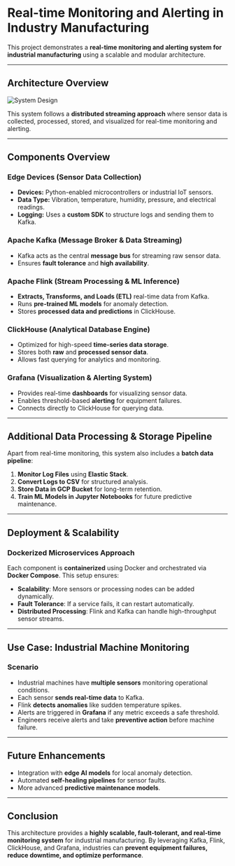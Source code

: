 # Real-time Monitoring and Alerting in Industry Manufacturing

This project demonstrates a **real-time monitoring and alerting system for industrial manufacturing** using a scalable and modular architecture.

---

## **Architecture Overview**
![System Design](./images/System%20Design.png)

This system follows a **distributed streaming approach** where sensor data is collected, processed, stored, and visualized for real-time monitoring and alerting.

---

## **Components Overview**
### **Edge Devices (Sensor Data Collection)**
- **Devices:** Python-enabled microcontrollers or industrial IoT sensors.
- **Data Type:** Vibration, temperature, humidity, pressure, and electrical readings.
- **Logging:** Uses a **custom SDK** to structure logs and sending them to Kafka.

### **Apache Kafka (Message Broker & Data Streaming)**
- Kafka acts as the central **message bus** for streaming raw sensor data.
- Ensures **fault tolerance** and **high availability**.

### **Apache Flink (Stream Processing & ML Inference)**
- **Extracts, Transforms, and Loads (ETL)** real-time data from Kafka.
- Runs **pre-trained ML models** for anomaly detection.
- Stores **processed data and predictions** in ClickHouse.

### **ClickHouse (Analytical Database Engine)**
- Optimized for high-speed **time-series data storage**.
- Stores both **raw** and **processed sensor data**.
- Allows fast querying for analytics and monitoring.

### **Grafana (Visualization & Alerting System)**
- Provides real-time **dashboards** for visualizing sensor data.
- Enables threshold-based **alerting** for equipment failures.
- Connects directly to ClickHouse for querying data.

---

## **Additional Data Processing & Storage Pipeline**
Apart from real-time monitoring, this system also includes a **batch data pipeline**:
1. **Monitor Log Files** using **Elastic Stack**.
2. **Convert Logs to CSV** for structured analysis.
3. **Store Data in GCP Bucket** for long-term retention.
4. **Train ML Models in Jupyter Notebooks** for future predictive maintenance.

---

## **Deployment & Scalability**
### **Dockerized Microservices Approach**
Each component is **containerized** using Docker and orchestrated via **Docker Compose**. This setup ensures:
- **Scalability**: More sensors or processing nodes can be added dynamically.
- **Fault Tolerance**: If a service fails, it can restart automatically.
- **Distributed Processing**: Flink and Kafka can handle high-throughput sensor streams.

---

## **Use Case: Industrial Machine Monitoring**
### **Scenario**
- Industrial machines have **multiple sensors** monitoring operational conditions.
- Each sensor **sends real-time data** to Kafka.
- Flink **detects anomalies** like sudden temperature spikes.
- Alerts are triggered in **Grafana** if any metric exceeds a safe threshold.
- Engineers receive alerts and take **preventive action** before machine failure.

---

## **Future Enhancements**
- Integration with **edge AI models** for local anomaly detection.
- Automated **self-healing pipelines** for sensor faults.
- More advanced **predictive maintenance models**.

---

## **Conclusion**
This architecture provides a **highly scalable, fault-tolerant, and real-time monitoring system** for industrial manufacturing. By leveraging Kafka, Flink, ClickHouse, and Grafana, industries can **prevent equipment failures, reduce downtime, and optimize performance**.
